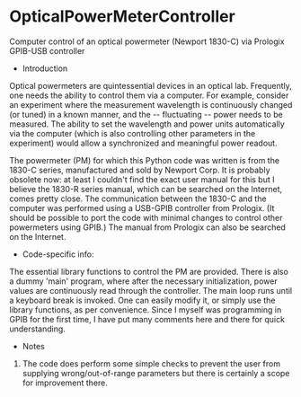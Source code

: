 # OpticalPowerMeterController
Computer control of an optical powermeter (Newport 1830-C) via Prologix GPIB-USB controller 

* Introduction
 
Optical powermeters are quintessential devices in an optical lab. Frequently, one needs the ability to control them via a computer. For example, consider an experiment where the measurement wavelength is continuously changed (or tuned) in a known manner, and the -- fluctuating -- power needs to be measured. The ability to set the wavelength and power units automatically via the computer (which is also controlling other parameters in the experiment) would allow a synchronized and meaningful power readout. 

The powermeter (PM) for which this Python code was written is from the 1830-C series, manufactured and sold by Newport Corp. It is probably obsolete now: at least I couldn't find the exact user manual for this but I believe the 1830-R series manual, which can be searched on the Internet, comes pretty close. The communication between the 1830-C and the computer was performed using a USB-GPIB controller from Prologix. (It should be possible to port the code with minimal changes to control other powermeters using GPIB.) The manual from Prologix can also be searched on the Internet.  

* Code-specific info:

The essential library functions to control the PM are provided. There is also a dummy 'main' program, where after the necessary initialization, power values are continuously read through the controller. The main loop runs until a keyboard break is invoked. One can easily modify it, or simply use the library functions, as per convenience. Since I myself was programming in GPIB for the first time, I have put many comments here and there for quick understanding. 

* Notes

1. The code does perform some simple checks to prevent the user from supplying wrong/out-of-range parameters but there is certainly a scope for improvement there.  
